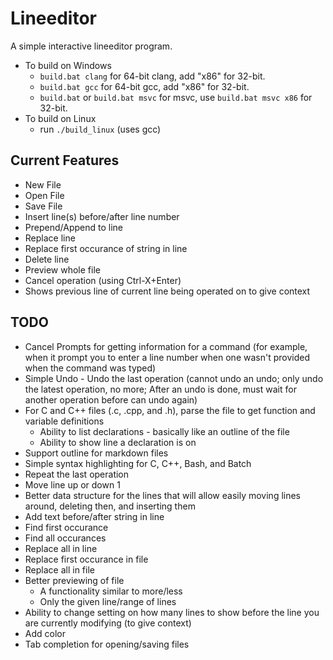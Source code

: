 # Lineeditor
A simple interactive lineeditor program.

* To build on Windows
  - `build.bat clang` for 64-bit clang, add "x86" for 32-bit.
  - `build.bat gcc` for 64-bit gcc, add "x86" for 32-bit.
  - `build.bat` or `build.bat msvc` for msvc, use `build.bat msvc x86` for 32-bit.
* To build on Linux
  - run `./build_linux` (uses gcc)

## Current Features
* New File
* Open File
* Save File
* Insert line(s) before/after line number
* Prepend/Append to line
* Replace line
* Replace first occurance of string in line
* Delete line
* Preview whole file
* Cancel operation (using Ctrl-X+Enter)
* Shows previous line of current line being operated on to give context

## TODO
* Cancel Prompts for getting information for a command (for example, when it prompt you to enter a line number when one wasn't provided when the command was typed)
* Simple Undo - Undo the last operation (cannot undo an undo; only undo the latest operation, no more; After an undo is done, must wait for another operation before can undo again)
* For C and C++ files (.c, .cpp, and .h), parse the file to get function and variable definitions
  - Ability to list declarations - basically like an outline of the file
  - Ability to show line a declaration is on
* Support outline for markdown files
* Simple syntax highlighting for C, C++, Bash, and Batch
* Repeat the last operation
* Move line up or down 1
* Better data structure for the lines that will allow easily moving lines around, deleting then, and inserting them
* Add text before/after string in line
* Find first occurance
* Find all occurances
* Replace all in line
* Replace first occurance in file
* Replace all in file
* Better previewing of file
  - A functionality similar to more/less
  - Only the given line/range of lines
* Ability to change setting on how many lines to show before the line you are currently modifying (to give context)
* Add color
* Tab completion for opening/saving files
